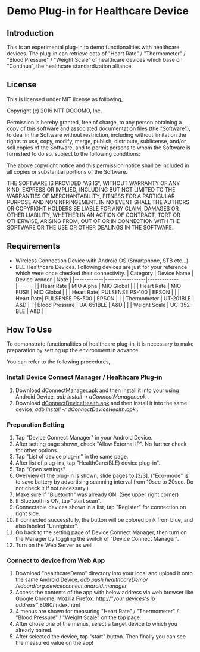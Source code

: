 # Demo Plug-in for Healthcare Device
## Introduction
This is an experimental plug-in to demo functionalities with healthcare devices. The plug-in can retrieve data of "Heart Rate" / "Thermometer" / "Blood Pressure" / "Weight Scale" of healthcare devices which base on "Continua", the healthcare standardization alliance.

## License
This is licensed under MIT license as following,

Copyright (c) 2016 NTT DOCOMO, Inc.

Permission is hereby granted, free of charge, to any person obtaining a copy of this software and associated documentation files (the "Software"), to deal in the Software without restriction, including without limitation the rights to use, copy, modify, merge, publish, distribute, sublicense, and/or sell copies of the Software, and to permit persons to whom the Software is furnished to do so, subject to the following conditions:

The above copyright notice and this permission notice shall be included in all copies or substantial portions of the Software.

THE SOFTWARE IS PROVIDED "AS IS", WITHOUT WARRANTY OF ANY KIND, EXPRESS OR IMPLIED, INCLUDING BUT NOT LIMITED TO THE WARRANTIES OF MERCHANTABILITY, FITNESS FOR A PARTICULAR PURPOSE AND NONINFRINGEMENT. IN NO EVENT SHALL THE AUTHORS OR COPYRIGHT HOLDERS BE LIABLE FOR ANY CLAIM, DAMAGES OR OTHER LIABILITY, WHETHER IN AN ACTION OF CONTRACT, TORT OR OTHERWISE, ARISING FROM, OUT OF OR IN CONNECTION WITH THE SOFTWARE OR THE USE OR OTHER DEALINGS IN THE SOFTWARE.

## Requirements

 - Wireless Connection Device with Android OS (Smartphone, STB etc...)
 - BLE Healthcare Devices. Following devices are just for your reference which were once checked their connectivity.
 | Category | Device Name | Device Vendor | Note |
 |------------|-----------------|------------------|-------|
 | Hearr Rate | MIO Alpha | MIO Global | |
 | Heart Rate | MIO FUSE | MIO Global | |
 | Heart Rate| PULSENSE PS-100 | EPSON | |
 | Heart Rate| PULSENSE PS-500 | EPSON | |
 | Thermometer | UT-201BLE | A&D | |
 | Blood Pressure | UA-651BLE | A&D | |
 | Weight Scale | UC-352-BLE | A&D | |

## How To Use
To demonstrate functionalities of healthcare plug-in, it is necessary to make preparation by setting up the environment in advance.

You can refer to the following procedures,

### Install Device Connect Manager / Healthcare Plug-in
 1. Download [dConnectManager.apk](https://github.com/DeviceConnect/DeviceConnect-Docs/blob/master/Bin/Android/dConnectManager.apk) and then install it into your using Android Device, *adb install -r dConnectManager.apk* .
 2. Download [dConnectDeviceHealth.apk](apk/dConnectDeviceHealth.apk) and then install it into the same device, *adb install -r dConnectDeviceHealth.apk* .

### Preparation Setting
1. Tap "Device Connect Manager" in your Android Device.
2. After setting page shown, check "Allow External IP". No further check for other options.
3. Tap "List of device plug-in" in the same page.
4. After list of plug-ins, tap "HealthCare(BLE) device plug-in".
5. Tap "Open settings"
6. Overview of the plug-in is shown, slide pages to [3/3].
  ("Eco-mode" is to save battery by advertising scanning interval from 10sec to 20sec. Do not check it if not necessary.)
7. Make sure if "Bluetooth" was already ON. (See upper right corner)
8. If Bluetooth is ON, tap "start scan".
9. Connectable devices shown in a list, tap "Register" for connection on right side.
10. If connected successfully, the button will be colored pink from blue, and also labeled "Unregister".
11. Go back to the setting page of Device Connect Manager, then turn on the Manager by toggling the switch of "Device Connect Manager".
12. Turn on the Web Server as well.

### Connect to device from Web App
1. Download "healthcareDemo" directory into your local and upload it onto the same Android Device, *adb push healthcareDemo/ /sdcard/org.deviceconnect.android.manager*
2. Access the contents of the app with below address via web browser like Google Chrome, Mozilla Firefox.
http://*"your devices's ip address"*:8080/index.html
3. 4 menus are shown for measuring "Heart Rate" / "Thermometer" / "Blood Pressure" / "Weight Scale" on the top page.
4. After chose one of the menus, select a target device to which you already paired.
5. After selected the device, tap "start" button. Then finally you can see the measured value on the app!

